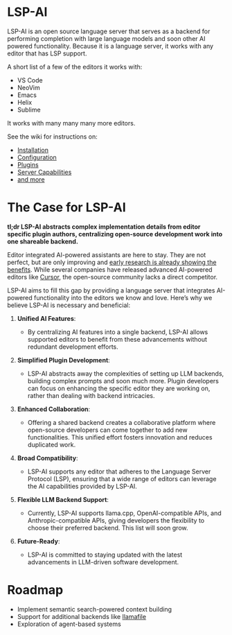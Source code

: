 # LSP-AI

LSP-AI is an open source language server that serves as a backend for performing completion with large language models and soon other AI powered functionality. Because it is a language server, it works with any editor that has LSP support.

A short list of a few of the editors it works with:
- VS Code
- NeoVim
- Emacs
- Helix
- Sublime

It works with many many many more editors.

See the wiki for instructions on:
- [Installation](https://github.com/SilasMarvin/lsp-ai/wiki/Installation)
- [Configuration](https://github.com/SilasMarvin/lsp-ai/wiki/Configuration)
- [Plugins](https://github.com/SilasMarvin/lsp-ai/wiki/Plugins)
- [Server Capabilities](https://github.com/SilasMarvin/lsp-ai/wiki/Server-Capabilities-and-Functions)
- [and more](https://github.com/SilasMarvin/lsp-ai/wiki)

# The Case for LSP-AI

**tl;dr LSP-AI abstracts complex implementation details from editor specific plugin authors, centralizing open-source development work into one shareable backend.**

Editor integrated AI-powered assistants are here to stay. They are not perfect, but are only improving and [early research is already showing the benefits](https://arxiv.org/pdf/2206.15331). While several companies have released advanced AI-powered editors like [Cursor](https://cursor.sh/), the open-source community lacks a direct competitor.

LSP-AI aims to fill this gap by providing a language server that integrates AI-powered functionality into the editors we know and love. Here’s why we believe LSP-AI is necessary and beneficial:

1. **Unified AI Features**:
    - By centralizing AI features into a single backend, LSP-AI allows supported editors to benefit from these advancements without redundant development efforts.

2. **Simplified Plugin Development**:
    - LSP-AI abstracts away the complexities of setting up LLM backends, building complex prompts and soon much more. Plugin developers can focus on enhancing the specific editor they are working on, rather than dealing with backend intricacies.

3. **Enhanced Collaboration**:
    - Offering a shared backend creates a collaborative platform where open-source developers can come together to add new functionalities. This unified effort fosters innovation and reduces duplicated work.

4. **Broad Compatibility**:
    - LSP-AI supports any editor that adheres to the Language Server Protocol (LSP), ensuring that a wide range of editors can leverage the AI capabilities provided by LSP-AI.

5. **Flexible LLM Backend Support**:
    - Currently, LSP-AI supports llama.cpp, OpenAI-compatible APIs, and Anthropic-compatible APIs, giving developers the flexibility to choose their preferred backend. This list will soon grow.

6. **Future-Ready**:
    - LSP-AI is committed to staying updated with the latest advancements in LLM-driven software development.

# Roadmap

- Implement semantic search-powered context building
- Support for additional backends like [llamafile](https://github.com/Mozilla-Ocho/llamafile)
- Exploration of agent-based systems

